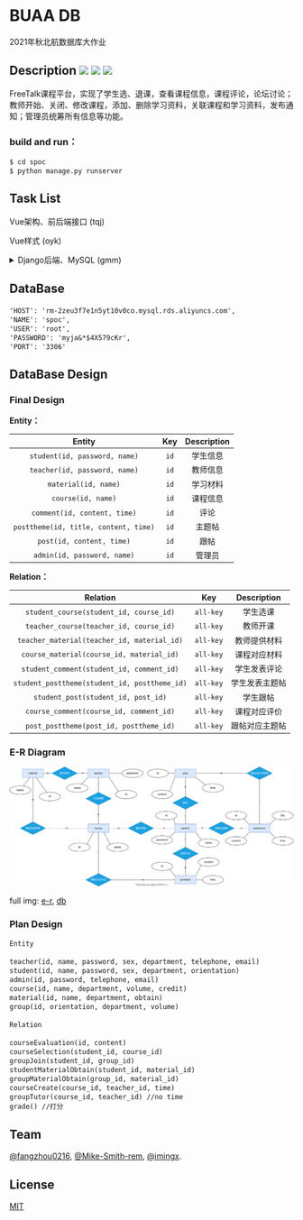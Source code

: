 #  BUAA DB

2021年秋北航数据库大作业


## Description [![](https://img.shields.io/badge/frontend-Vue.js-9cf)](https://vuejs.org/)   [![](https://img.shields.io/badge/backend-Django-96d6d1)](https://www.djangoproject.com/)  [![](https://img.shields.io/badge/UI%20Toolkit-Element-3F93B3)](https://element.eleme.io/)

FreeTalk课程平台，实现了学生选、退课，查看课程信息，课程评论，论坛讨论；教师开始、关闭、修改课程，添加、删除学习资料，关联课程和学习资料，发布通知；管理员统筹所有信息等功能。

### build and run：

```shell
$ cd spoc
$ python manage.py runserver
```

## Task List

Vue架构、前后端接口 (tqj)

Vue样式 (oyk)

<details>
<summary>Django后端、MySQL (gmm)</summary>

<br/>

- [x]  公用数据库
- [x]  转移models至pymysql

</br>
</details>

## DataBase

```
'HOST': 'rm-2zeu3f7e1n5yt10v0co.mysql.rds.aliyuncs.com',
'NAME': 'spoc',
'USER': 'root',
'PASSWORD': 'myja&*$4X579cKr',
'PORT': '3306'
```

## DataBase Design

### Final Design

**Entity：**

|                Entity                 | Key  | Description |
| :-----------------------------------: | :--: | :---------: |
|     `student(id, password, name)`     | `id` |  学生信息   |
|     `teacher(id, password, name)`     | `id` |  教师信息   |
|         `material(id, name)`          | `id` |  学习材料   |
|          `course(id, name)`           | `id` |  课程信息   |
|     `comment(id, content, time)`      | `id` |    评论     |
| `posttheme(id, title, content, time)` | `id` |   主题帖    |
|       `post(id, content, time)`       | `id` |    跟帖     |
|      `admin(id, password, name)`      | `id` |   管理员    |

**Relation：**

|                   Relation                    |    Key    |  Description   |
| :-------------------------------------------: | :-------: | :------------: |
|    `student_course(student_id, course_id)`    | `all-key` |    学生选课    |
|    `teacher_course(teacher_id, course_id)`    | `all-key` |    教师开课    |
|  `teacher_material(teacher_id, material_id)`  | `all-key` |  教师提供材料  |
|   `course_material(course_id, material_id)`   | `all-key` |  课程对应材料  |
|   `student_comment(student_id, comment_id)`   | `all-key` |  学生发表评论  |
| `student_posttheme(student_id, posttheme_id)` | `all-key` | 学生发表主题帖 |
|      `student_post(student_id, post_id)`      | `all-key` |    学生跟帖    |
|    `course_comment(course_id, comment_id)`    | `all-key` |  课程对应评价  |
|    `post_posttheme(post_id, posttheme_id)`    | `all-key` | 跟帖对应主题帖 |

### E-R Diagram

![2](./img/1123_er.svg)


full img: [e-r](./img/1123_er_full.svg), [db](./img/1123_db.png)

### Plan Design

```
Entity

teacher(id, name, password, sex, department, telephone, email)
student(id, name, password, sex, department, orientation)
admin(id, password, telephone, email)
course(id, name, department, volume, credit)
material(id, name, department, obtain)
group(id, orientation, department, volume)

Relation 

courseEvaluation(id, content)
courseSelection(student_id, course_id)
groupJoin(student_id, group_id)
studentMaterialObtain(student_id, material_id)
groupMaterialObtain(group_id, material_id)
courseCreate(course_id, teacher_id, time)
groupTutor(course_id, teacher_id) //no time
grade() //打分
```

## Team

[@fangzhou0216][tqj], [@Mike-Smith-rem][oyk], [@imingx][gmm].

## License

[MIT](./LICENSE)


[tqj]: https://github.com/fangzhou0216
[oyk]: https://github.com/Mike-Smith-rem
[gmm]: https://github.com/imingx